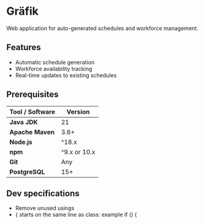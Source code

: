 # Gräfik

Web application for auto-generated schedules and workforce management.

## Features

- Automatic schedule generation
- Workforce availability tracking
- Real-time updates to existing schedules

## Prerequisites

| Tool / Software                   | Version      |
| --------------------------------- | ------------ |
| **Java JDK**                      | 21           |
| **Apache Maven**                  | 3.6+         |
| **Node.js**                       | ^18.x        |
| **npm**                           | ^9.x or 10.x |
| **Git**                           | Any          |
| **PostgreSQL**                    | 15+          |


## Dev specifications

* Remove unused usings
* { starts on the same line as class: example if () {


